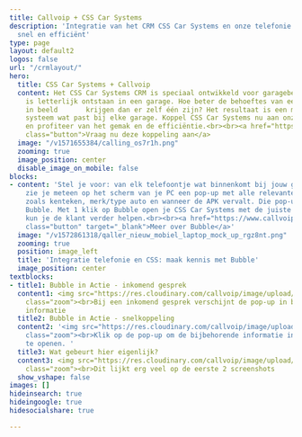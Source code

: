 ```yaml
---
title: Callvoip + CSS Car Systems
description: 'Integratie van het CRM CSS Car Systems en onze telefonie: makkelijk,
  snel en efficiënt'
type: page
layout: default2
logos: false
url: "/crmlayout/"
hero:
  title: CSS Car Systems + Callvoip
  content: Het CSS Car Systems CRM is speciaal ontwikkeld voor garagebedrijven en
    is letterlijk ontstaan in een garage. Hoe beter de behoeftes van een autogarage
    in beeld       krijgen dan er zelf één zijn? Het resultaat is een modulair opgebouwd
    systeem wat past bij elke garage. Koppel CSS Car Systems nu aan onze telefonie
    en profiteer van het gemak en de efficiëntie.<br><br><a href="https://www.callvoip.nl/aanvragen/voip-cti/"
    class="button">Vraag nu deze koppeling aan</a>
  image: "/v1571655384/calling_os7r1h.png"
  zooming: true
  image_position: center
  disable_image_on_mobile: false
blocks:
- content: 'Stel je voor: van elk telefoontje wat binnenkomt bij jouw garagebedrijf
    zie je meteen op het scherm van je PC een pop-up met alle relevante klantgegevens
    zoals kenteken, merk/type auto en wanneer de APK vervalt. Die pop-up noemen wij
    Bubble. Met 1 klik op Bubble open je CSS Car Systems met de juiste gegevens en
    kun je de klant verder helpen.<br><br><a href="https://www.callvoip.nl/ondersteuning/integraties/bubble/"
    class="button" target="_blank">Meer over Bubble</a>'
  image: "/v1572861318/qaller_nieuw_mobiel_laptop_mock_up_rgz8nt.png"
  zooming: true
  position: image_left
  title: 'Integratie telefonie en CSS: maak kennis met Bubble'
  image_position: center
textblocks:
- title1: Bubble in Actie - inkomend gesprek
  content1: <img src="https://res.cloudinary.com/callvoip/image/upload/v1620376012/voorbeeld1_kxq00o.jpg"
    class="zoom"><br>Bij een inkomend gesprek verschijnt de pop-up in beeld met de
    informatie
  title2: Bubble in Actie - snelkoppeling
  content2: '<img src="https://res.cloudinary.com/callvoip/image/upload/v1620376013/voorbeeld_2_sbbgs4.jpg"
    class="zoom"><br>Klik op de pop-up om de bijbehorende informatie in je systeem
    te openen. '
  title3: Wat gebeurt hier eigenlijk?
  content3: <img src="https://res.cloudinary.com/callvoip/image/upload/v1620376012/nu_yvspnz.jpg"
    class="zoom"><br>Dit lijkt erg veel op de eerste 2 screenshots
  show_vshape: false
images: []
hideinsearch: true
hideingoogle: true
hidesocialshare: true

---
```

